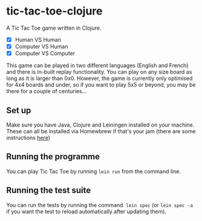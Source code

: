 # tic-tac-toe-clojure

A Tic Tac Toe game written in Clojure.

- [x] Human VS Human
- [x] Computer VS Human
- [x] Computer VS Computer

This game can be played in two different languages (English and French) and there is in-built replay functionality. You can play on any size board as long as it is larger than 0x0. However, the game is currently only optimised for 4x4 boards and under, so if you want to play 5x5 or beyond, you may be there for a couple of centuries...

## Set up
Make sure you have Java, Clojure and Leiningen installed on your machine. These can all be installed via Homewbrew if that's your jam (there are some instructions [here](https://medium.com/@codeidoscope/keep-your-friends-close-and-your-enemies-clojure-523cf6e8de15))

## Running the programme

You can play Tic Tac Toe by running `lein run` from the command line.

## Running the test suite

You can run the tests by running the command  `lein spec` (or `lein spec -a` if you want the test to reload automatically after updating them).
